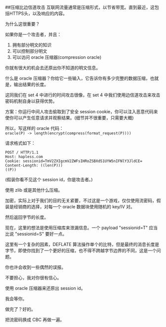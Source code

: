 ##压缩比边信道攻击
互联网流量通常是压缩形式，以节省带宽。直到最近，这包括HTTPS头，以及响应的内容。  

为什么这很重要？  

如果你是一个攻击者，并且：  
1. 拥有部分明文的知识  
2. 可以控制部分明文  
3. 可以访问 oracle 压缩器(compression oracle)  

你就有很大的机会去还原出你不知道的明文信息。  

什么是 oracle 压缩器？你给它一些输入，它告诉你有多少完整的数据压缩，也就是，输出结果的长度。  

这同我们在 set 4 中进行的时间攻击很像，在 set 4 中我们使用边信道攻击来攻击密码机制自身以获得优势。  

方案：你运行中间人攻击偷取到了安全 session cookie，你可以注入恶意代码来使你可以产生任意请求并观察结果。(细节并不很重要，只需要大概)  

所以，写这样的 oracle 代码：  
`oracle(P) -> length(encrypt(compress(format_request(P))))`  

请求格式如下：  
```
POST / HTTP/1.1
Host: hapless.com
Cookie: sessionid=TmV2ZXIgcmV2ZWFsIHRoZSBXdS1UYW5nIFNlY3JldCE=
Content-Length: ((len(P)))
((P))
```
(假装你看不见这个 session id，你是攻击者。)  

使用 zlib 或是其他什么压缩。  

加密，实际上对于我们的目的无关紧要，不过这是一个游戏，仅仅使用流密码，假装是经销商的选择，对每一个 oracle 数据块使用随机的 key/IV 对。  

然后返回字节的长度。  

现在，这里的想法是使用压缩库来泄漏信息。一个 payload "sessionid=T" 应当比说 "sessionid=S" 要好一点。  

这里有一个复杂的因素，DEFLATE 算法操作单个的比特，但是最终的消息长度是字节，即使你找到了一个更好的压缩，也不得不跨越字节边界的不同，这是一个问题。  

你也许会收到一些偶然的误报。  

不要担心，我对你很有信心。  

使用 oracle 压缩器来还原出 session id。  

我会等你。  

做完了？好的。  

把流密码换成 CBC 再做一遍。

